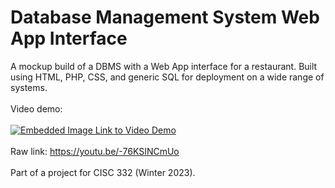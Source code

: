 # Database Management System Web App Interface
A mockup build of a DBMS with a Web App interface for a restaurant.
Built using HTML, PHP, CSS, and generic SQL for deployment on a wide range of systems.
<br></br>
Video demo:
<br></br>
[![Embedded Image Link to Video Demo](http://img.youtube.com/vi/-76KSINCmUo/0.jpg)](http://www.youtube.com/watch?v=-76KSINCmUo "DBMS Web App Demo")
<br></br>
Raw link: https://youtu.be/-76KSINCmUo
<br></br>
Part of a project for CISC 332 (Winter 2023).
